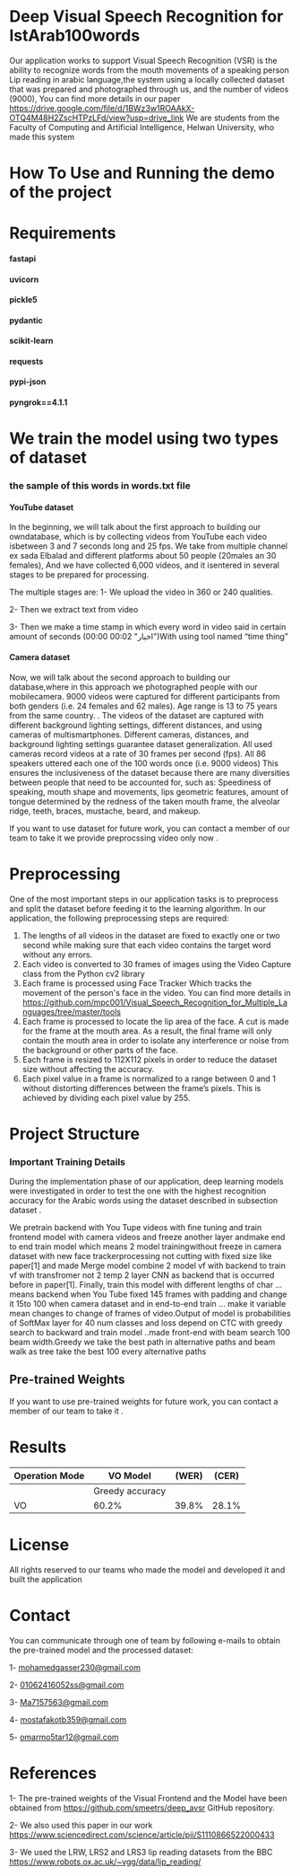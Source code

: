 # Deep Visual Speech Recognition  for lstArab100words

Our application works to support Visual Speech Recognition (VSR) is 
the ability to recognize words from the mouth movements of a speaking 
person Lip reading in arabic language,the system using a locally collected dataset that 
was prepared and photographed through us, and the number of videos 
(9000), You can find more details in our paper https://drive.google.com/file/d/1BWz3w1ROAAkX-OTQ4M48H2ZscHTPzLFd/view?usp=drive_link
We are students from the Faculty of Computing and Artificial Intelligence, Helwan University, who made this system

# How To Use and Running the demo of the project

# Requirements
<h4>fastapi<h4/>
<h4>uvicorn<h4/>
<h4>pickle5<h4/>
<h4>pydantic<h4/>
<h4>scikit-learn<h4/>
<h4>requests<h4/>
<h4>pypi-json<h4/>
<h4>pyngrok==4.1.1<h4/>

# We train the model using two types of dataset
  ### the sample of this words in words.txt file
#### YouTube dataset
  
In the beginning, we will talk about the first approach to building our owndatabase, which is by collecting videos from YouTube each video isbetween 3 and 7 seconds long and 25 fps. We take from multiple channel ex sada Elbalad and different platforms about 50 people (20males an 30 females), And we have collected 6,000 videos, and it isentered in several stages to be prepared for processing.

The multiple stages are:
1- We upload the video in 360 or 240 qualities.
  
2- Then we extract text from video
  
3- Then we make a time stamp in which every word in video said in certain amount of seconds (00:00 00:02 "اخبار")With using tool named “time thing”

#### Camera dataset
  
Now, we will talk about the second approach to building our database,where in this approach we photographed people with our mobilecamera. 9000 videos were captured for different participants from both genders (i.e. 24 females and 62 males). Age range is 13 to 75 years from the same country. . The videos of the dataset are captured with different background lighting settings, different distances, and using cameras of multismartphones.
Different cameras, distances, and background lighting settings guarantee dataset generalization. All used cameras record videos at a rate of 30 frames per second (fps). All 86 speakers uttered each one of the 100 words once (i.e. 9000 videos)
This ensures the inclusiveness of the dataset because there are many diversities between people that need to be accounted for, such as: Speediness of speaking, mouth shape and movements, lips geometric features, amount of tongue determined by the redness of the taken mouth frame, the alveolar ridge, teeth, braces, mustache, beard, and makeup.
  
If you want to use dataset for future work, you can contact a member of our team to take it we provide preprocssing video only now .

# Preprocessing

One of the most important steps in our application tasks is to preprocess and split the dataset before feeding it to the learning algorithm. In our application, the following preprocessing steps are required:
1) The lengths of all videos in the dataset are fixed to exactly one or two second while making sure that each video contains the target word without any errors.
2) Each video is converted to 30 frames of images using the Video Capture class from the Python cv2 library 
3) Each frame is processed using Face Tracker Which tracks the movement of the person's face in the video. You can find more details in https://github.com/mpc001/Visual_Speech_Recognition_for_Multiple_Languages/tree/master/tools
4) Each frame is processed to locate the lip area of the face. A cut is made for the frame at the mouth area. As a result, the final frame will only contain the mouth area in order to isolate any interference or noise from the background or other parts of the face. 
5) Each frame is resized to 112X112 pixels in order to reduce the dataset size without affecting the accuracy.
6) Each pixel value in a frame is normalized to a range between 0 and  1 without distorting differences between the frame’s pixels. This is achieved by dividing each pixel value by 255.

# Project Structure
### Important Training Details
During the implementation phase of our application, deep learning models were investigated in order to test the one with the highest recognition accuracy for the Arabic words using the dataset described in subsection dataset .

We pretrain backend with You Tupe videos with fine tuning and train frontend model with camera videos and freeze another layer andmake end to end train model which means 2 model trainingwithout freeze in camera dataset with new face trackerprocessing not cutting with fixed size like paper[1] and made Merge model combine 2 model vf with backend to train vf with transfromer not 2 temp 2 layer CNN as backend that is occurred before in paper[1].
Finally, train this model with different lengths of char ... means backend when You Tube fixed 145 frames with padding and change it 15to 100 when camera dataset and in end-to-end train ... make it variable mean changes to change of frames of video.Output of model is probabilities of SoftMax layer for 40 num classes and loss depend on CTC with greedy search to backward and train model ..made front-end with beam search 100 beam width.Greedy we take the best path in alternative paths and beam walk as tree take the best 100 every alternative paths
  

## Pre-trained Weights
If you want to use pre-trained weights for future work, you can contact a member of our team to take it .



# Results
<table>
<thead>
  <tr>
    <th>Operation Mode</th>
    <th colspan="1">VO Model</th>
    <th colspan="1">(WER)</th>
    <th colspan="1">(CER)</th>
  </tr>
</thead>
<tbody>
  <tr>
    <td></td>
    <td>Greedy accuracy</td>
  </tr>
  <tr>
    <td>VO</td>
    <td>60.2%</td>
    <td>39.8%</td>
    <td>28.1%</td>
  </tr>
  <tr>
  </tr>
  <tr>
</tbody>
</table>






# License
All rights reserved to our teams who made the model and developed it and built the application


# Contact
You can communicate through one of team by following e-mails to obtain the pre-trained model and the processed dataset:

1- mohamedgasser230@gmail.com

2- 01062416052ss@gmail.com

3- Ma7157563@gmail.com

4- mostafakotb359@gmail.com

5- omarmo5tar12@gmail.com


# References
1- The pre-trained weights of the Visual Frontend and the Model have been obtained from
https://github.com/smeetrs/deep_avsr GitHub repository.

2- We also used this paper in our work https://www.sciencedirect.com/science/article/pii/S1110866522000433

3- We used the LRW, LRS2 and LRS3 lip reading datasets from the BBC https://www.robots.ox.ac.uk/~vgg/data/lip_reading/







